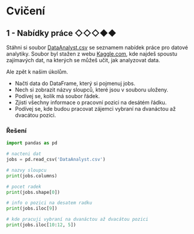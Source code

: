 # Cvičení

## 1 - Nabídky práce ◇◇◇◆◆

Stáhni si
soubor [DataAnalyst.csv](https://kodim.cz/cms/assets/kurzy/python-data-1/python-pro-data-1/nacteni-dat/excs/excs%3Enabidky/DataAnalyst.csv)
se seznamem nabídek práce pro datové analytiky.
Soubor byl stažen z webu [Kaggle.com](www.kaggle.com), kde najdeš spoustu zajímavých dat, na kterých se můžeš učit, jak
analyzovat data.

Ale zpět k našim úkolům.

- Načti data do DataFrame, který si pojmenuj jobs.
- Nech si zobrazit názvy sloupců, které jsou v souboru uloženy.
- Podívej se, kolik má soubor řádek.
- Zjisti všechny informace o pracovní pozici na desátém řádku.
- Podívej se, kde budou pracovat zájemci vybraní na dvanáctou až dvacátou pozici.

### Řešení

```python
import pandas as pd

# nacteni dat
jobs = pd.read_csv('DataAnalyst.csv')

# nazvy sloupcu
print(jobs.columns)

# pocet radek
print(jobs.shape[0])

# info o pozici na desatem radku
print(jobs.iloc[9])

# kde pracuji vybraní na dvanáctou až dvacátou pozici
print(jobs.iloc[10:12, 5])
```